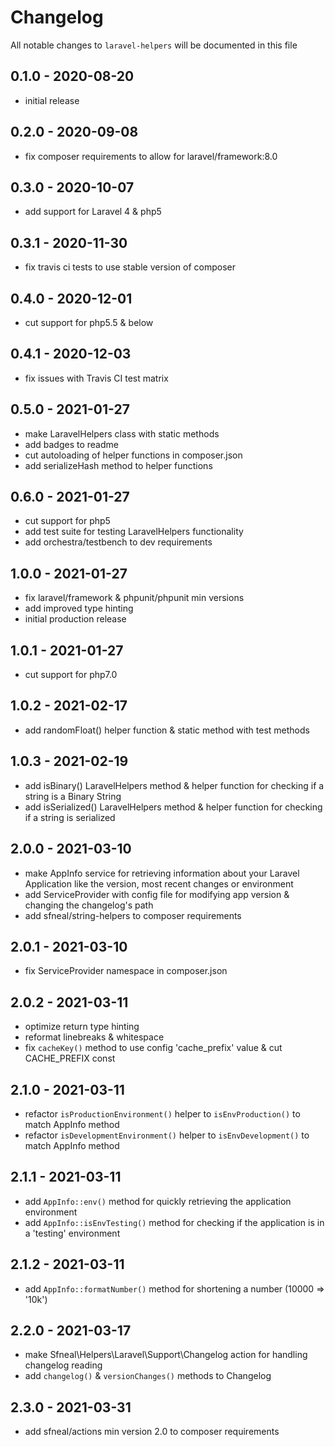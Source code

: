 # Changelog

All notable changes to `laravel-helpers` will be documented in this file


## 0.1.0 - 2020-08-20
- initial release


## 0.2.0 - 2020-09-08
- fix composer requirements to allow for laravel/framework:8.0


## 0.3.0 - 2020-10-07
- add support for Laravel 4 & php5


## 0.3.1 - 2020-11-30
- fix travis ci tests to use stable version of composer


## 0.4.0 - 2020-12-01
- cut support for php5.5 & below


## 0.4.1 - 2020-12-03
- fix issues with Travis CI test matrix


## 0.5.0 - 2021-01-27
- make LaravelHelpers class with static methods 
- add badges to readme 
- cut autoloading of helper functions in composer.json
- add serializeHash method to helper functions


## 0.6.0 - 2021-01-27
- cut support for php5
- add test suite for testing LaravelHelpers functionality
- add orchestra/testbench to dev requirements


## 1.0.0 - 2021-01-27
- fix laravel/framework & phpunit/phpunit min versions
- add improved type hinting
- initial production release


## 1.0.1 - 2021-01-27
- cut support for php7.0


## 1.0.2 - 2021-02-17
- add randomFloat() helper function & static method with test methods


## 1.0.3 - 2021-02-19
- add isBinary() LaravelHelpers method & helper function for checking if a string is a Binary String
- add isSerialized() LaravelHelpers method & helper function for checking if a string is serialized


## 2.0.0 - 2021-03-10
- make AppInfo service for retrieving information about your Laravel Application like the version, most recent changes or environment
- add ServiceProvider with config file for modifying app version & changing the changelog's path
- add sfneal/string-helpers to composer requirements


## 2.0.1 - 2021-03-10
- fix ServiceProvider namespace in composer.json


## 2.0.2 - 2021-03-11
 - optimize return type hinting
 - reformat linebreaks & whitespace
 - fix `cacheKey()` method to use config 'cache_prefix' value & cut CACHE_PREFIX const


## 2.1.0 - 2021-03-11
- refactor `isProductionEnvironment()` helper to `isEnvProduction()` to match AppInfo method
- refactor `isDevelopmentEnvironment()` helper to `isEnvDevelopment()` to match AppInfo method


## 2.1.1 - 2021-03-11
- add `AppInfo::env()` method for quickly retrieving the application environment
- add `AppInfo::isEnvTesting()` method for checking if the application is in a 'testing' environment


## 2.1.2 - 2021-03-11
- add `AppInfo::formatNumber()` method for shortening a number (10000 => '10k')


## 2.2.0 - 2021-03-17
- make Sfneal\Helpers\Laravel\Support\Changelog action for handling changelog reading
- add `changelog()` & `versionChanges()` methods to Changelog


## 2.3.0 - 2021-03-31
- add sfneal/actions min version 2.0 to composer requirements
